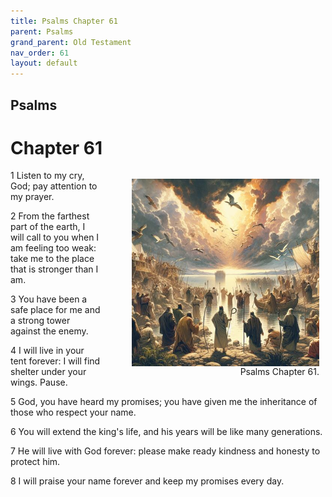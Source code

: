 ```yaml
---
title: Psalms Chapter 61
parent: Psalms
grand_parent: Old Testament
nav_order: 61
layout: default
---
```


## Psalms

# Chapter 61

<figure style="float: right; margin-right: 10px;">
    <img src="/assets/Image/Psalms/500/61.jpg" alt="Psalms Chapter 61" style="width: 300px; height: 300px; float: right;padding-left: 10px;"/>
    <figcaption style="clear: both;text-align: right;">Psalms Chapter 61.</figcaption>
</figure>
1 Listen to my cry, God; pay attention to my prayer.

2 From the farthest part of the earth, I will call to you when I am feeling too weak: take me to the place that is stronger than I am.

3 You have been a safe place for me and a strong tower against the enemy.

4 I will live in your tent forever: I will find shelter under your wings. Pause.

5 God, you have heard my promises; you have given me the inheritance of those who respect your name.

6 You will extend the king's life, and his years will be like many generations.

7 He will live with God forever: please make ready kindness and honesty to protect him.

8 I will praise your name forever and keep my promises every day.



